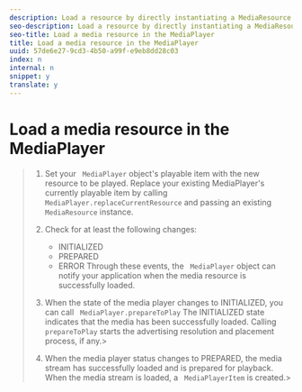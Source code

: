 ```yaml
---
description: Load a resource by directly instantiating a MediaResource and loading the video content to be played. This is one way of loading a media resource.
seo-description: Load a resource by directly instantiating a MediaResource and loading the video content to be played. This is one way of loading a media resource.
seo-title: Load a media resource in the MediaPlayer
title: Load a media resource in the MediaPlayer
uuid: 57de6e27-9cd3-4b50-a99f-e9eb8dd28c03
index: n
internal: n
snippet: y
translate: y
---
```


# Load a media resource in the MediaPlayer


>1. Set your ` MediaPlayer` object's playable item with the new resource to be played.
>   Replace your existing MediaPlayer's currently playable item by calling ` MediaPlayer.replaceCurrentResource` and passing an existing ` MediaResource` instance. 
>
>1. Check for at least the following changes:
>    
>    * INITIALIZED
>    * PREPARED
>    * ERROR
>       Through these events, the ` MediaPlayer` object can notify your application when the media resource is successfully loaded. 
>    
>1. When the state of the media player changes to INITIALIZED, you can call ` MediaPlayer.prepareToPlay`
>   The INITIALIZED state indicates that the media has been successfully loaded. Calling ` prepareToPlay` starts the advertising resolution and placement process, if any.>
>1. When the media player status changes to PREPARED, the media stream has successfully loaded and is prepared for playback.
>   When the media stream is loaded, a ` MediaPlayerItem` is created.>
